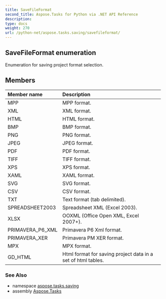 ```yaml
---
title: SaveFileFormat
second_title: Aspose.Tasks for Python via .NET API Reference
description: 
type: docs
weight: 270
url: /python-net/aspose.tasks.saving/savefileformat/
---
```


## SaveFileFormat enumeration

Enumeration for saving project format selection.

## Members
| Member name | Description |
| :- | :- |
|MPP|MPP format.|
|XML|XML format.|
|HTML|HTML format.|
|BMP|BMP format.|
|PNG|PNG format.|
|JPEG|JPEG format.|
|PDF|PDF format.|
|TIFF|TIFF format.|
|XPS|XPS format.|
|XAML|XAML format.|
|SVG|SVG format.|
|CSV|CSV format.|
|TXT|Text format (tab delimited).|
|SPREADSHEET2003|Spreadsheet XML (Excel 2003).|
|XLSX|OOXML (Office Open XML, Excel 2007+).|
|PRIMAVERA_P6_XML|Primavera P6 Xml format.|
|PRIMAVERA_XER|Primavera PM XER format.|
|MPX|MPX format.|
|GD_HTML|Html format for saving project data in a set of html tables.|

### See Also

* namespace [aspose.tasks.saving](/tasks/python-net/aspose.tasks.saving/)
* assembly [Aspose.Tasks](/tasks/python-net/)

